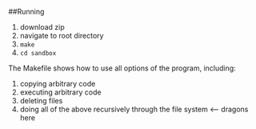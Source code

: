 ##Running
1. download zip
2. navigate to root directory
3. `make`
4. `cd sandbox`

The Makefile shows how to use all options of the program, including:
1. copying arbitrary code
2. executing arbitrary code
3. deleting files
4. doing all of the above recursively through the file system <-- dragons here

